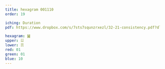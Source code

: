 ```yaml
---
title: hexagram 001110
order: 19

iching: Duration
pdf: https://www.dropbox.com/s/7sts7squnzrxezl/32-21-consistency.pdf?dl=0

hexagram: ䷟
upper: ☳
lower: ☴
red: 01
green: 01
blue: 10
---
```

